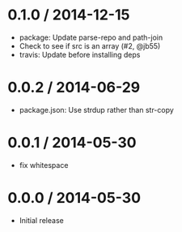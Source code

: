 
0.1.0 / 2014-12-15
==================

  * package: Update parse-repo and path-join
  * Check to see if src is an array (#2, @jb55)
  * travis: Update before installing deps

0.0.2 / 2014-06-29
==================

 * package.json: Use strdup rather than str-copy

0.0.1 / 2014-05-30
==================

 * fix whitespace

0.0.0 / 2014-05-30
==================

 * Initial release

